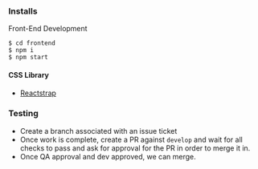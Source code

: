 ### Installs
Front-End Development
```
$ cd frontend
$ npm i
$ npm start
```
#### CSS Library
- [Reactstrap](https://reactstrap.github.io/)

### Testing
- Create a branch associated with an issue ticket
- Once work is complete, create a PR against `develop` and wait for all checks to pass and ask for approval for the PR in order to merge it in.
- Once QA approval and dev approved, we can merge.

